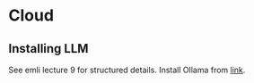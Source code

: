 # Cloud

## Installing LLM
See emli lecture 9 for structured details. Install Ollama from [link](https://ollama.com/).
